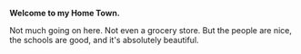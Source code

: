 **Welcome to my Home Town.**

Not much going on here. Not even a grocery store.
But the people are nice, the schools are good,
and it's absolutely beautiful.
